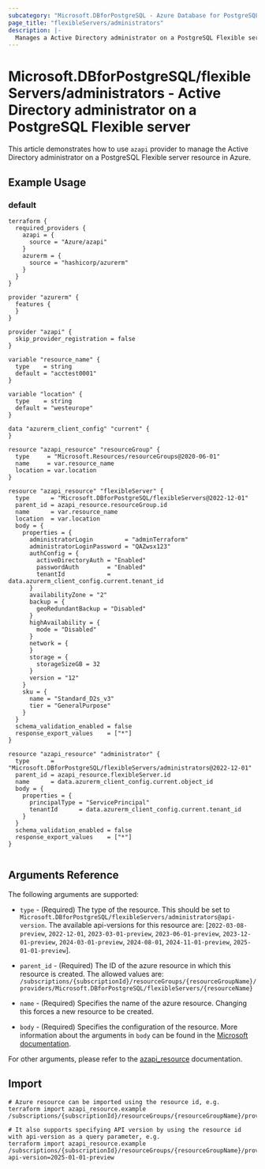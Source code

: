 ```yaml
---
subcategory: "Microsoft.DBforPostgreSQL - Azure Database for PostgreSQL"
page_title: "flexibleServers/administrators"
description: |-
  Manages a Active Directory administrator on a PostgreSQL Flexible server.
---
```


# Microsoft.DBforPostgreSQL/flexibleServers/administrators - Active Directory administrator on a PostgreSQL Flexible server

This article demonstrates how to use `azapi` provider to manage the Active Directory administrator on a PostgreSQL Flexible server resource in Azure.

## Example Usage

### default

```hcl
terraform {
  required_providers {
    azapi = {
      source = "Azure/azapi"
    }
    azurerm = {
      source = "hashicorp/azurerm"
    }
  }
}

provider "azurerm" {
  features {
  }
}

provider "azapi" {
  skip_provider_registration = false
}

variable "resource_name" {
  type    = string
  default = "acctest0001"
}

variable "location" {
  type    = string
  default = "westeurope"
}

data "azurerm_client_config" "current" {
}

resource "azapi_resource" "resourceGroup" {
  type     = "Microsoft.Resources/resourceGroups@2020-06-01"
  name     = var.resource_name
  location = var.location
}

resource "azapi_resource" "flexibleServer" {
  type      = "Microsoft.DBforPostgreSQL/flexibleServers@2022-12-01"
  parent_id = azapi_resource.resourceGroup.id
  name      = var.resource_name
  location  = var.location
  body = {
    properties = {
      administratorLogin         = "adminTerraform"
      administratorLoginPassword = "QAZwsx123"
      authConfig = {
        activeDirectoryAuth = "Enabled"
        passwordAuth        = "Enabled"
        tenantId            = data.azurerm_client_config.current.tenant_id
      }
      availabilityZone = "2"
      backup = {
        geoRedundantBackup = "Disabled"
      }
      highAvailability = {
        mode = "Disabled"
      }
      network = {
      }
      storage = {
        storageSizeGB = 32
      }
      version = "12"
    }
    sku = {
      name = "Standard_D2s_v3"
      tier = "GeneralPurpose"
    }
  }
  schema_validation_enabled = false
  response_export_values    = ["*"]
}

resource "azapi_resource" "administrator" {
  type      = "Microsoft.DBforPostgreSQL/flexibleServers/administrators@2022-12-01"
  parent_id = azapi_resource.flexibleServer.id
  name      = data.azurerm_client_config.current.object_id
  body = {
    properties = {
      principalType = "ServicePrincipal"
      tenantId      = data.azurerm_client_config.current.tenant_id
    }
  }
  schema_validation_enabled = false
  response_export_values    = ["*"]
}


```



## Arguments Reference

The following arguments are supported:

* `type` - (Required) The type of the resource. This should be set to `Microsoft.DBforPostgreSQL/flexibleServers/administrators@api-version`. The available api-versions for this resource are: [`2022-03-08-preview`, `2022-12-01`, `2023-03-01-preview`, `2023-06-01-preview`, `2023-12-01-preview`, `2024-03-01-preview`, `2024-08-01`, `2024-11-01-preview`, `2025-01-01-preview`].

* `parent_id` - (Required) The ID of the azure resource in which this resource is created. The allowed values are:  
  `/subscriptions/{subscriptionId}/resourceGroups/{resourceGroupName}/providers/Microsoft.DBforPostgreSQL/flexibleServers/{resourceName}`

* `name` - (Required) Specifies the name of the azure resource. Changing this forces a new resource to be created.

* `body` - (Required) Specifies the configuration of the resource. More information about the arguments in `body` can be found in the [Microsoft documentation](https://learn.microsoft.com/en-us/azure/templates/Microsoft.DBforPostgreSQL/flexibleServers/administrators?pivots=deployment-language-terraform).

For other arguments, please refer to the [azapi_resource](https://registry.terraform.io/providers/Azure/azapi/latest/docs/resources/resource) documentation.

## Import

 ```shell
 # Azure resource can be imported using the resource id, e.g.
 terraform import azapi_resource.example /subscriptions/{subscriptionId}/resourceGroups/{resourceGroupName}/providers/Microsoft.DBforPostgreSQL/flexibleServers/{resourceName}/administrators/{resourceName}
 
 # It also supports specifying API version by using the resource id with api-version as a query parameter, e.g.
 terraform import azapi_resource.example /subscriptions/{subscriptionId}/resourceGroups/{resourceGroupName}/providers/Microsoft.DBforPostgreSQL/flexibleServers/{resourceName}/administrators/{resourceName}?api-version=2025-01-01-preview
 ```

